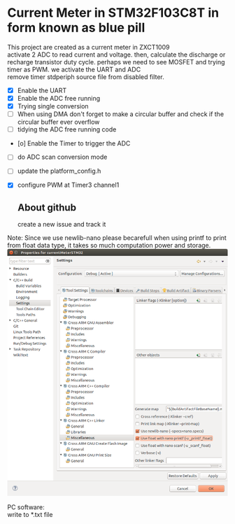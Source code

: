 # Current Meter in STM32F103C8T in form known as blue pill
 
This project are created as a current meter in ZXCT1009   
activate 2 ADC to read current and voltage. then, calculate the discharge or recharge transistor duty cycle.
perhaps we need to see MOSFET and trying timer as PWM.
we activate the UART and ADC  
remove timer stdperiph source file from disabled filter.  

- [x] Enable the UART  
- [x] Enable the ADC free running  
- [x] Trying single conversion
- [ ] When using DMA don't forget to make a circular buffer and check if the circular buffer ever overflow
- [ ] tidying the ADC free running code 
- [o] Enable the Timer to trigger the ADC  
- [ ] do ADC scan conversion mode  
- [ ] update the platform_config.h  
- [x] configure PWM at Timer3 channel1  

  
  ## About github
  create a new issue and track it

Note:
Since we use newlib-nano please becarefull when using printf to print from float data type, it takes so much computation power and storage.  
![newlib-nano printf](docs/printfnewlib.png)  
  
PC software:  
write to *.txt file  

